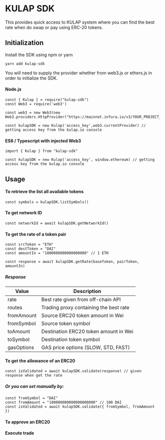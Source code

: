 # KULAP SDK 

This provides quick access to KULAP system where you can find the best rate when do swap or pay using ERC-20 tokens.

## Initialization

Install the SDK using npm or yarn

```
yarn add kulap-sdk
```

You will need to supply the provider whether from web3.js or ethers.js in order to initialize the SDK.

#### Node.js

```
const { Kulap } = require("kulap-sdk")
const Web3 = require('web3')

const web3 = new Web3(new Web3.providers.HttpProvider("https://mainnet.infura.io/v3/YOUR_PROJECT_ID"))

const kulapSDK = new Kulap('access_key',web3.currentProvider) // getting access key from the kulap.io console

```

#### ES6 / Typescript with injected Web3

```
import { Kulap } from "kulap-sdk"

const kulapSDK = new Kulap('access_key', window.ethereum) // getting access key from the kulap.io console

```

## Usage

#### To retrieve the list all available tokens
```
const symbols = kulapSDK.listSymbols()
```

#### To get network ID
```
const networkId = await kulapSDK.getNetworkId()
```

#### To get the rate of a token pair 
```
const srcToken = "ETH"
const destToken = "DAI"
const amountIn = "1000000000000000000" // 1 ETH

const response = await kulapSDK.getRate(baseToken, pairToken, amountIn)
```
##### Response
| Value      | Description                                |
|------------|--------------------------------------------|
| rate       | Best rate given from off-chain API         | 
| routes     | Trading proxy containing the best rate     |          
| fromAmount | Source ERC20 token amount in Wei           | 
| fromSymbol | Source token symbol                        | 
| toAmount   | Destination ERC20 token amount in Wei      |
| toSymbol   | Destination token symbol                   | 
| gasOptions | GAS price options (SLOW, STD, FAST)        | 

#### To get the allowance of an ERC20
```
const isValidated = await kulapSDK.validate(response) // given response when get the rate 
```

##### Or you can set manually by:
```
const fromSymbol = "DAI"
const fromAmount = "100000000000000000000" // 100 DAI
const isValidated = await kulapSDK.validate({ fromSymbol, fromAmount })
```

#### To approve an ERC20


#### Execute trade



